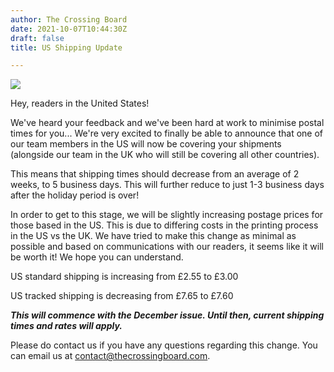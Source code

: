 ```yaml
---
author: The Crossing Board
date: 2021-10-07T10:44:30Z
draft: false
title: US Shipping Update

---
```

![](/images/news/dal-mail.png)

Hey, readers in the United States!

We've heard your feedback and we've been hard at work to minimise postal times for you... We're very excited to finally be able to announce that one of our team members in the US will now be covering your shipments (alongside our team in the UK who will still be covering all other countries).

This means that shipping times should decrease from an average of 2 weeks, to 5 business days. This will further reduce to just 1-3 business days after the holiday period is over!

In order to get to this stage, we will be slightly increasing postage prices for those based in the US. This is due to differing costs in the printing process in the US vs the UK. We have tried to make this change as minimal as possible and based on communications with our readers, it seems like it will be worth it! We hope you can understand.

US standard shipping is increasing from £2.55 to £3.00

US tracked shipping is decreasing from £7.65 to £7.60

**_This will commence with the December issue. Until then, current shipping times and rates will apply._**

Please do contact us if you have any questions regarding this change. You can email us at contact@thecrossingboard.com.